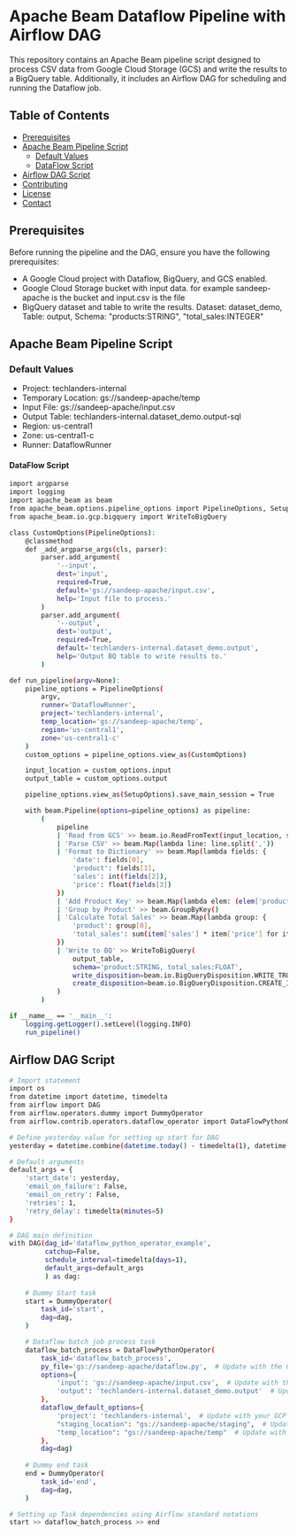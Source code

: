 # Apache Beam Dataflow Pipeline with Airflow DAG

This repository contains an Apache Beam pipeline script designed to process CSV data from Google Cloud Storage (GCS) and write the results to a BigQuery table. Additionally, it includes an Airflow DAG for scheduling and running the Dataflow job.

## Table of Contents
- [Prerequisites](#prerequisites)
- [Apache Beam Pipeline Script](#apache-beam-pipeline-script)
  - [Default Values](#default-values)
  - [DataFlow Script](#DataFlow-Script)
- [Airflow DAG Script](#Airflow-DAG-Script)
- [Contributing](#contributing)
- [License](#license)
- [Contact](#contact)

## Prerequisites

Before running the pipeline and the DAG, ensure you have the following prerequisites:
- A Google Cloud project with Dataflow, BigQuery, and GCS enabled.
- Google Cloud Storage bucket with input data. for example sandeep-apache is the bucket and input.csv is the file
- BigQuery dataset and table to write the results. Dataset: dataset_demo, Table: output, Schema: "products:STRING", "total_sales:INTEGER"

## Apache Beam Pipeline Script

### Default Values
- Project: techlanders-internal
- Temporary Location: gs://sandeep-apache/temp
- Input File: gs://sandeep-apache/input.csv
- Output Table: techlanders-internal.dataset_demo.output-sql
- Region: us-central1
- Zone: us-central1-c
- Runner: DataflowRunner

#### DataFlow Script
```sh
import argparse
import logging
import apache_beam as beam
from apache_beam.options.pipeline_options import PipelineOptions, SetupOptions
from apache_beam.io.gcp.bigquery import WriteToBigQuery

class CustomOptions(PipelineOptions):
    @classmethod
    def _add_argparse_args(cls, parser):
        parser.add_argument(
            '--input',
            dest='input',
            required=True,
            default='gs://sandeep-apache/input.csv',
            help='Input file to process.'
        )
        parser.add_argument(
            '--output',
            dest='output',
            required=True,
            default='techlanders-internal.dataset_demo.output',
            help='Output BQ table to write results to.'
        )

def run_pipeline(argv=None):
    pipeline_options = PipelineOptions(
        argv,
        runner='DataflowRunner',
        project='techlanders-internal',
        temp_location='gs://sandeep-apache/temp',
        region='us-central1',
        zone='us-central1-c'
    )
    custom_options = pipeline_options.view_as(CustomOptions)

    input_location = custom_options.input
    output_table = custom_options.output

    pipeline_options.view_as(SetupOptions).save_main_session = True

    with beam.Pipeline(options=pipeline_options) as pipeline:
        (
            pipeline
            | 'Read from GCS' >> beam.io.ReadFromText(input_location, skip_header_lines=1)
            | 'Parse CSV' >> beam.Map(lambda line: line.split(','))
            | 'Format to Dictionary' >> beam.Map(lambda fields: {
                'date': fields[0],
                'product': fields[1],
                'sales': int(fields[2]),
                'price': float(fields[3])
            })
            | 'Add Product Key' >> beam.Map(lambda elem: (elem['product'], elem))
            | 'Group by Product' >> beam.GroupByKey()
            | 'Calculate Total Sales' >> beam.Map(lambda group: {
                'product': group[0],
                'total_sales': sum(item['sales'] * item['price'] for item in group[1])
            })
            | 'Write to BQ' >> WriteToBigQuery(
                output_table,
                schema='product:STRING, total_sales:FLOAT',
                write_disposition=beam.io.BigQueryDisposition.WRITE_TRUNCATE,
                create_disposition=beam.io.BigQueryDisposition.CREATE_IF_NEEDED
            )
        )

if __name__ == '__main__':
    logging.getLogger().setLevel(logging.INFO)
    run_pipeline()
```

## Airflow DAG Script

```sh
# Import statement
import os
from datetime import datetime, timedelta
from airflow import DAG
from airflow.operators.dummy import DummyOperator
from airflow.contrib.operators.dataflow_operator import DataFlowPythonOperator

# Define yesterday value for setting up start for DAG
yesterday = datetime.combine(datetime.today() - timedelta(1), datetime.min.time())

# Default arguments
default_args = {
    'start_date': yesterday,
    'email_on_failure': False,
    'email_on_retry': False,
    'retries': 1,
    'retry_delay': timedelta(minutes=5)
}

# DAG main definition
with DAG(dag_id='dataflow_python_operator_example',
         catchup=False,
         schedule_interval=timedelta(days=1),
         default_args=default_args
         ) as dag:
    
    # Dummy Start task
    start = DummyOperator(
        task_id='start',
        dag=dag,
    )

    # Dataflow batch job process task
    dataflow_batch_process = DataFlowPythonOperator(
        task_id='dataflow_batch_process',
        py_file='gs://sandeep-apache/dataflow.py',  # Update with the GCS path to your script
        options={
            'input': 'gs://sandeep-apache/input.csv',  # Update with the input file location in GCS
            'output': 'techlanders-internal.dataset_demo.output'  # Update with your BigQuery table specification
        },
        dataflow_default_options={
            'project': 'techlanders-internal',  # Update with your GCP project ID
            "staging_location": "gs://sandeep-apache/staging",  # Update with the staging location in GCS
            "temp_location": "gs://sandeep-apache/temp"  # Update with the temp location in GCS
        },
        dag=dag) 
        
    # Dummy end task
    end = DummyOperator(
        task_id='end',
        dag=dag,
    )   

# Setting up Task dependencies using Airflow standard notations        
start >> dataflow_batch_process >> end

```

